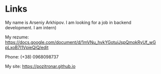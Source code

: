 # Links
My name is Arseniy Arkhipov.
I am looking for a job in backend development.
I am intern)
   
My rezume: https://docs.google.com/document/d/1mVNu_hvkYGotuiJspQmokRyUf_wGpLxoB7I1VpieQiQ/edit
 
Phone: (+38) 0968098737
 
My site: https://pozitronar.github.io

